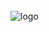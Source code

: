 <br />


<img align="center" alt="logo"  src="https://res.cloudinary.com/di32yybrd/image/upload/v1634248595/chatty/chat_hrgejc.png"/>

